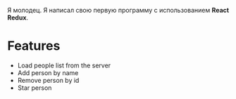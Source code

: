 Я молодец. Я написал свою первую программу с использованием **React Redux**.

# Features

- Load people list from the server
- Add person by name
- Remove person by id
- Star person
